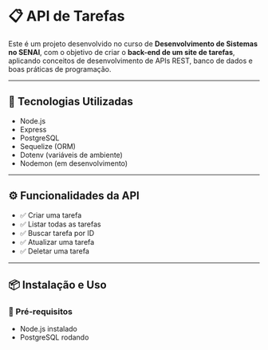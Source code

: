 # 📋 API de Tarefas

Este é um projeto desenvolvido no curso de **Desenvolvimento de Sistemas no SENAI**, com o objetivo de criar o **back-end de um site de tarefas**, aplicando conceitos de desenvolvimento de APIs REST, banco de dados e boas práticas de programação.

---

## 🚀 Tecnologias Utilizadas

- Node.js  
- Express  
- PostgreSQL  
- Sequelize (ORM)  
- Dotenv (variáveis de ambiente)  
- Nodemon (em desenvolvimento)  

---

## ⚙️ Funcionalidades da API

- ✅ Criar uma tarefa  
- ✅ Listar todas as tarefas  
- ✅ Buscar tarefa por ID  
- ✅ Atualizar uma tarefa  
- ✅ Deletar uma tarefa  

---

## 📦 Instalação e Uso

### 🔧 Pré-requisitos

- Node.js instalado  
- PostgreSQL rodando  

